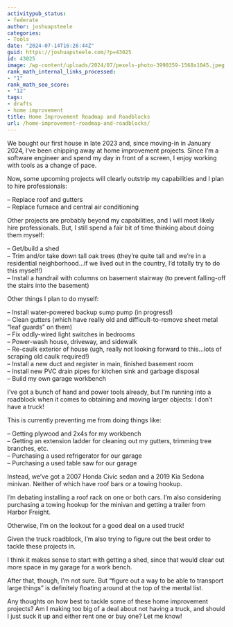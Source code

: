 ```yaml
---
activitypub_status:
- federate
author: joshuapsteele
categories:
- Tools
date: "2024-07-14T16:26:44Z"
guid: https://joshuapsteele.com/?p=43025
id: 43025
image: /wp-content/uploads/2024/07/pexels-photo-3990359-1568x1045.jpeg
rank_math_internal_links_processed:
- "1"
rank_math_seo_score:
- "12"
tags:
- drafts
- home improvement
title: Home Improvement Roadmap and Roadblocks
url: /home-improvement-roadmap-and-roadblocks/
---
```


We bought our first house in late 2023 and, since moving-in in January 2024, I’ve been chipping away at home improvement projects. Since I’m a software engineer and spend my day in front of a screen, I enjoy working with tools as a change of pace.

Now, some upcoming projects will clearly outstrip my capabilities and I plan to hire professionals:

– Replace roof and gutters  
– Replace furnace and central air conditioning

Other projects are probably beyond my capabilities, and I will most likely hire professionals. But, I still spend a fair bit of time thinking about doing them myself:

– Get/build a shed  
– Trim and/or take down tall oak trees (they’re quite tall and we’re in a residential neighborhood…if we lived out in the country, I’d totally try to do this myself!)  
– Install a handrail with columns on basement stairway (to prevent falling-off the stairs into the basement)

Other things I plan to do myself:

– Install water-powered backup sump pump (in progress!)  
– Clean gutters (which have really old and difficult-to-remove sheet metal “leaf guards” on them)  
– Fix oddly-wired light switches in bedrooms  
– Power-wash house, driveway, and sidewalk  
– Re-caulk exterior of house (ugh, really not looking forward to this…lots of scraping old caulk required!)  
– Install a new duct and register in main, finished basement room  
– Install new PVC drain pipes for kitchen sink and garbage disposal  
– Build my own garage workbench

I’ve got a bunch of hand and power tools already, but I’m running into a roadblock when it comes to obtaining and moving larger objects: I don’t have a truck!

This is currently preventing me from doing things like:

– Getting plywood and 2x4s for my workbench  
– Getting an extension ladder for cleaning out my gutters, trimming tree branches, etc.  
– Purchasing a used refrigerator for our garage  
– Purchasing a used table saw for our garage

Instead, we’ve got a 2007 Honda Civic sedan and a 2019 Kia Sedona minivan. Neither of which have roof bars or a towing hookup.

I’m debating installing a roof rack on one or both cars. I’m also considering purchasing a towing hookup for the minivan and getting a trailer from Harbor Freight.

Otherwise, I’m on the lookout for a good deal on a used truck!

Given the truck roadblock, I’m also trying to figure out the best order to tackle these projects in.

I think it makes sense to start with getting a shed, since that would clear out more space in my garage for a work bench.

After that, though, I’m not sure. But “figure out a way to be able to transport large things” is definitely floating around at the top of the mental list.

Any thoughts on how best to tackle some of these home improvement projects? Am I making too big of a deal about not having a truck, and should I just suck it up and either rent one or buy one? Let me know!